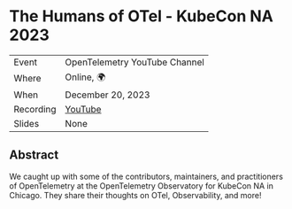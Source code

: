 # The Humans of OTel - KubeCon NA 2023

|           |                                                             |
| --------- | ------------------------------------------------------------|
| Event     | OpenTelemetry YouTube Channel                               |
| Where     | Online, 🌍                                                  |
| When      | December 20, 2023                                           |
| Recording | [YouTube](https://youtu.be/coPrhP_7lVU?si=7uA1Sj-5m639hUxN) |
| Slides    | None                                                        |

## Abstract

We caught up with some of the contributors, maintainers, and practitioners of OpenTelemetry at the OpenTelemetry Observatory for KubeCon NA in Chicago. They share their thoughts on OTel, Observability, and more!
